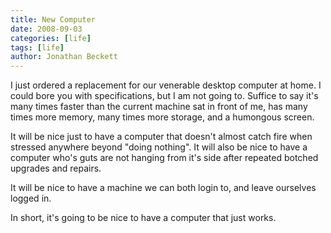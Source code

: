 ```yaml
---
title: New Computer
date: 2008-09-03
categories: [life]
tags: [life]
author: Jonathan Beckett
---
```


I just ordered a replacement for our venerable desktop computer at home. I could bore you with specifications, but I am not going to. Suffice to say it's many times faster than the current machine sat in front of me, has many times more memory, many times more storage, and a humongous screen.

It will be nice just to have a computer that doesn't almost catch fire when stressed anywhere beyond "doing nothing". It will also be nice to have a computer who's guts are not hanging from it's side after repeated botched upgrades and repairs.

It will be nice to have a machine we can both login to, and leave ourselves logged in.

In short, it's going to be nice to have a computer that just works.